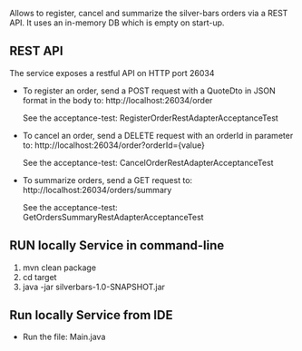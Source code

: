 Allows to register, cancel and summarize the silver-bars orders via a REST API.
It uses an in-memory DB which is empty on start-up.

## REST API

The service exposes a restful API on HTTP port 26034

- To register an order, send a POST request with a QuoteDto in JSON format in the body to: http://localhost:26034/order
  
  See the acceptance-test: RegisterOrderRestAdapterAcceptanceTest
  
- To cancel an order, send a DELETE request with an orderId in parameter to: http://localhost:26034/order?orderId={value}
  
  See the acceptance-test: CancelOrderRestAdapterAcceptanceTest
  
- To summarize orders, send a GET request to: http://localhost:26034/orders/summary
  
  See the acceptance-test: GetOrdersSummaryRestAdapterAcceptanceTest

  
## RUN locally Service in command-line

1) mvn clean package
2) cd target
3) java -jar silverbars-1.0-SNAPSHOT.jar


## Run locally Service from IDE

- Run the file: Main.java

